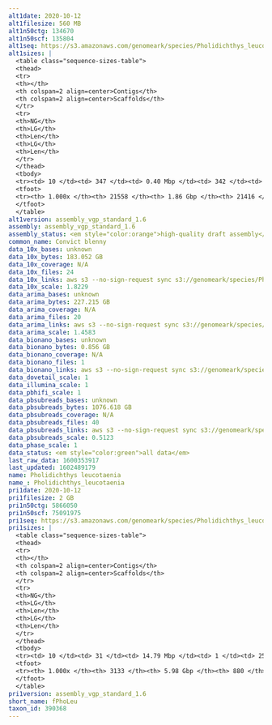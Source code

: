 ```yaml
---
alt1date: 2020-10-12
alt1filesize: 560 MB
alt1n50ctg: 134670
alt1n50scf: 135804
alt1seq: https://s3.amazonaws.com/genomeark/species/Pholidichthys_leucotaenia/fPhoLeu1/assembly_vgp_standard_1.6/fPhoLeu1.alt.asm.20201012.fasta.gz
alt1sizes: |
  <table class="sequence-sizes-table">
  <thead>
  <tr>
  <th></th>
  <th colspan=2 align=center>Contigs</th>
  <th colspan=2 align=center>Scaffolds</th>
  </tr>
  <tr>
  <th>NG</th>
  <th>LG</th>
  <th>Len</th>
  <th>LG</th>
  <th>Len</th>
  </tr>
  </thead>
  <tbody>
  <tr><td> 10 </td><td> 347 </td><td> 0.40 Mbp </td><td> 342 </td><td> 0.40 Mbp </td></tr>  <tr><td> 20 </td><td> 897 </td><td> 0.29 Mbp </td><td> 887 </td><td> 0.29 Mbp </td></tr>  <tr><td> 30 </td><td> 1631 </td><td> 0.22 Mbp </td><td> 1614 </td><td> 0.22 Mbp </td></tr>  <tr><td> 40 </td><td> 2582 </td><td> 0.17 Mbp </td><td> 2557 </td><td> 0.18 Mbp </td></tr>  <tr style="background-color:#cccccc;"><td> 50 </td><td> 3804 </td><td> 0.13 Mbp </td><td> 3769 </td><td> 0.14 Mbp </td></tr>  <tr><td> 60 </td><td> 5382 </td><td> 0.10 Mbp </td><td> 5335 </td><td> 0.10 Mbp </td></tr>  <tr><td> 70 </td><td> 7471 </td><td> 76.96 Kbp </td><td> 7406 </td><td> 77.50 Kbp </td></tr>  <tr><td> 80 </td><td> 10327 </td><td> 55.19 Kbp </td><td> 10241 </td><td> 55.66 Kbp </td></tr>  <tr><td> 90 </td><td> 14418 </td><td> 37.80 Kbp </td><td> 14311 </td><td> 37.96 Kbp </td></tr>  <tr><td> 100 </td><td> 21557 </td><td> 1  bp </td><td> 21415 </td><td> 134  bp </td></tr>  </tbody>
  <tfoot>
  <tr><th> 1.000x </th><th> 21558 </th><th> 1.86 Gbp </th><th> 21416 </th><th> 1.86 Gbp </th></tr>
  </tfoot>
  </table>
alt1version: assembly_vgp_standard_1.6
assembly: assembly_vgp_standard_1.6
assembly_status: <em style="color:orange">high-quality draft assembly</em>
common_name: Convict blenny
data_10x_bases: unknown
data_10x_bytes: 183.052 GB
data_10x_coverage: N/A
data_10x_files: 24
data_10x_links: aws s3 --no-sign-request sync s3://genomeark/species/Pholidichthys_leucotaenia/fPhoLeu1/genomic_data/10x/ .<br>
data_10x_scale: 1.8229
data_arima_bases: unknown
data_arima_bytes: 227.215 GB
data_arima_coverage: N/A
data_arima_files: 20
data_arima_links: aws s3 --no-sign-request sync s3://genomeark/species/Pholidichthys_leucotaenia/fPhoLeu1/genomic_data/arima/ .<br>
data_arima_scale: 1.4583
data_bionano_bases: unknown
data_bionano_bytes: 0.856 GB
data_bionano_coverage: N/A
data_bionano_files: 1
data_bionano_links: aws s3 --no-sign-request sync s3://genomeark/species/Pholidichthys_leucotaenia/fPhoLeu1/genomic_data/bionano/ .<br>
data_dovetail_scale: 1
data_illumina_scale: 1
data_pbhifi_scale: 1
data_pbsubreads_bases: unknown
data_pbsubreads_bytes: 1076.618 GB
data_pbsubreads_coverage: N/A
data_pbsubreads_files: 40
data_pbsubreads_links: aws s3 --no-sign-request sync s3://genomeark/species/Pholidichthys_leucotaenia/fPhoLeu1/genomic_data/pacbio/ . --exclude "*ccs.bam*"<br>
data_pbsubreads_scale: 0.5123
data_phase_scale: 1
data_status: <em style="color:green">all data</em>
last_raw_data: 1600353917
last_updated: 1602489179
name: Pholidichthys leucotaenia
name_: Pholidichthys_leucotaenia
pri1date: 2020-10-12
pri1filesize: 2 GB
pri1n50ctg: 5866050
pri1n50scf: 75091975
pri1seq: https://s3.amazonaws.com/genomeark/species/Pholidichthys_leucotaenia/fPhoLeu1/assembly_vgp_standard_1.6/fPhoLeu1.pri.asm.20201012.fasta.gz
pri1sizes: |
  <table class="sequence-sizes-table">
  <thead>
  <tr>
  <th></th>
  <th colspan=2 align=center>Contigs</th>
  <th colspan=2 align=center>Scaffolds</th>
  </tr>
  <tr>
  <th>NG</th>
  <th>LG</th>
  <th>Len</th>
  <th>LG</th>
  <th>Len</th>
  </tr>
  </thead>
  <tbody>
  <tr><td> 10 </td><td> 31 </td><td> 14.79 Mbp </td><td> 1 </td><td> 251.62 Mbp </td></tr>  <tr><td> 20 </td><td> 79 </td><td> 11.01 Mbp </td><td> 6 </td><td> 137.11 Mbp </td></tr>  <tr><td> 30 </td><td> 139 </td><td> 9.12 Mbp </td><td> 11 </td><td> 105.38 Mbp </td></tr>  <tr><td> 40 </td><td> 213 </td><td> 7.36 Mbp </td><td> 17 </td><td> 90.89 Mbp </td></tr>  <tr style="background-color:#cccccc;"><td> 50 </td><td> 304 </td><td style="background-color:#88ff88;"> 5.87 Mbp </td><td> 24 </td><td style="background-color:#88ff88;"> 75.09 Mbp </td></tr>  <tr><td> 60 </td><td> 415 </td><td> 4.78 Mbp </td><td> 34 </td><td> 50.32 Mbp </td></tr>  <tr><td> 70 </td><td> 562 </td><td> 3.58 Mbp </td><td> 49 </td><td> 35.58 Mbp </td></tr>  <tr><td> 80 </td><td> 759 </td><td> 2.56 Mbp </td><td> 71 </td><td> 20.04 Mbp </td></tr>  <tr><td> 90 </td><td> 1069 </td><td> 1.41 Mbp </td><td> 115 </td><td> 9.20 Mbp </td></tr>  <tr><td> 100 </td><td> 3132 </td><td> 1  bp </td><td> 879 </td><td> 766  bp </td></tr>  </tbody>
  <tfoot>
  <tr><th> 1.000x </th><th> 3133 </th><th> 5.98 Gbp </th><th> 880 </th><th> 6.08 Gbp </th></tr>
  </tfoot>
  </table>
pri1version: assembly_vgp_standard_1.6
short_name: fPhoLeu
taxon_id: 390368
---
```

